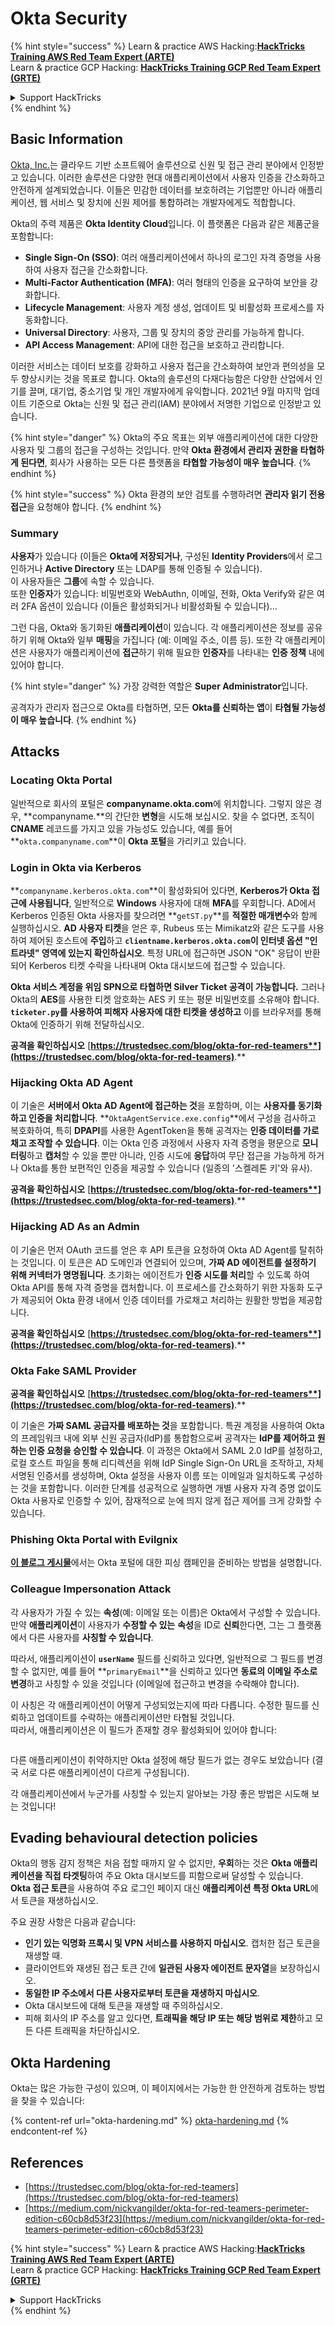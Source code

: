 # Okta Security

{% hint style="success" %}
Learn & practice AWS Hacking:<img src="../../.gitbook/assets/image (1).png" alt="" data-size="line">[**HackTricks Training AWS Red Team Expert (ARTE)**](https://training.hacktricks.xyz/courses/arte)<img src="../../.gitbook/assets/image (1).png" alt="" data-size="line">\
Learn & practice GCP Hacking: <img src="../../.gitbook/assets/image (2).png" alt="" data-size="line">[**HackTricks Training GCP Red Team Expert (GRTE)**<img src="../../.gitbook/assets/image (2).png" alt="" data-size="line">](https://training.hacktricks.xyz/courses/grte)

<details>

<summary>Support HackTricks</summary>

* Check the [**subscription plans**](https://github.com/sponsors/carlospolop)!
* **Join the** 💬 [**Discord group**](https://discord.gg/hRep4RUj7f) or the [**telegram group**](https://t.me/peass) or **follow** us on **Twitter** 🐦 [**@hacktricks\_live**](https://twitter.com/hacktricks\_live)**.**
* **Share hacking tricks by submitting PRs to the** [**HackTricks**](https://github.com/carlospolop/hacktricks) and [**HackTricks Cloud**](https://github.com/carlospolop/hacktricks-cloud) github repos.

</details>
{% endhint %}

## Basic Information

[Okta, Inc.](https://www.okta.com/)는 클라우드 기반 소프트웨어 솔루션으로 신원 및 접근 관리 분야에서 인정받고 있습니다. 이러한 솔루션은 다양한 현대 애플리케이션에서 사용자 인증을 간소화하고 안전하게 설계되었습니다. 이들은 민감한 데이터를 보호하려는 기업뿐만 아니라 애플리케이션, 웹 서비스 및 장치에 신원 제어를 통합하려는 개발자에게도 적합합니다.

Okta의 주력 제품은 **Okta Identity Cloud**입니다. 이 플랫폼은 다음과 같은 제품군을 포함합니다:

* **Single Sign-On (SSO)**: 여러 애플리케이션에서 하나의 로그인 자격 증명을 사용하여 사용자 접근을 간소화합니다.
* **Multi-Factor Authentication (MFA)**: 여러 형태의 인증을 요구하여 보안을 강화합니다.
* **Lifecycle Management**: 사용자 계정 생성, 업데이트 및 비활성화 프로세스를 자동화합니다.
* **Universal Directory**: 사용자, 그룹 및 장치의 중앙 관리를 가능하게 합니다.
* **API Access Management**: API에 대한 접근을 보호하고 관리합니다.

이러한 서비스는 데이터 보호를 강화하고 사용자 접근을 간소화하여 보안과 편의성을 모두 향상시키는 것을 목표로 합니다. Okta의 솔루션의 다재다능함은 다양한 산업에서 인기를 끌며, 대기업, 중소기업 및 개인 개발자에게 유익합니다. 2021년 9월 마지막 업데이트 기준으로 Okta는 신원 및 접근 관리(IAM) 분야에서 저명한 기업으로 인정받고 있습니다.

{% hint style="danger" %}
Okta의 주요 목표는 외부 애플리케이션에 대한 다양한 사용자 및 그룹의 접근을 구성하는 것입니다. 만약 **Okta 환경에서 관리자 권한을 타협하게 된다면**, 회사가 사용하는 모든 다른 플랫폼을 **타협할 가능성이 매우 높습니다**.
{% endhint %}

{% hint style="success" %}
Okta 환경의 보안 검토를 수행하려면 **관리자 읽기 전용 접근**을 요청해야 합니다.
{% endhint %}

### Summary

**사용자**가 있습니다 (이들은 **Okta에 저장되거나**, 구성된 **Identity Providers**에서 로그인하거나 **Active Directory** 또는 LDAP를 통해 인증될 수 있습니다).\
이 사용자들은 **그룹**에 속할 수 있습니다.\
또한 **인증자**가 있습니다: 비밀번호와 WebAuthn, 이메일, 전화, Okta Verify와 같은 여러 2FA 옵션이 있습니다 (이들은 활성화되거나 비활성화될 수 있습니다)...

그런 다음, Okta와 동기화된 **애플리케이션**이 있습니다. 각 애플리케이션은 정보를 공유하기 위해 Okta와 일부 **매핑**을 가집니다 (예: 이메일 주소, 이름 등). 또한 각 애플리케이션은 사용자가 애플리케이션에 **접근**하기 위해 필요한 **인증자**를 나타내는 **인증 정책** 내에 있어야 합니다.

{% hint style="danger" %}
가장 강력한 역할은 **Super Administrator**입니다.

공격자가 관리자 접근으로 Okta를 타협하면, 모든 **Okta를 신뢰하는 앱**이 **타협될 가능성이 매우 높습니다**.
{% endhint %}

## Attacks

### Locating Okta Portal

일반적으로 회사의 포털은 **companyname.okta.com**에 위치합니다. 그렇지 않은 경우, **companyname.**의 간단한 **변형**을 시도해 보십시오. 찾을 수 없다면, 조직이 **CNAME** 레코드를 가지고 있을 가능성도 있습니다, 예를 들어 **`okta.companyname.com`**이 **Okta 포털**을 가리키고 있습니다.

### Login in Okta via Kerberos

**`companyname.kerberos.okta.com`**이 활성화되어 있다면, **Kerberos가 Okta 접근에 사용됩니다**, 일반적으로 **Windows** 사용자에 대해 **MFA**를 우회합니다. AD에서 Kerberos 인증된 Okta 사용자를 찾으려면 **`getST.py`**를 **적절한 매개변수**와 함께 실행하십시오. **AD 사용자 티켓**을 얻은 후, Rubeus 또는 Mimikatz와 같은 도구를 사용하여 제어된 호스트에 **주입**하고 **`clientname.kerberos.okta.com`이 인터넷 옵션 "인트라넷" 영역에 있는지 확인하십시오**. 특정 URL에 접근하면 JSON "OK" 응답이 반환되어 Kerberos 티켓 수락을 나타내며 Okta 대시보드에 접근할 수 있습니다.

**Okta 서비스 계정을 위임 SPN으로 타협하면 Silver Ticket 공격이 가능합니다.** 그러나 Okta의 **AES**를 사용한 티켓 암호화는 AES 키 또는 평문 비밀번호를 소유해야 합니다. **`ticketer.py`를 사용하여 피해자 사용자에 대한 티켓을 생성하고** 이를 브라우저를 통해 Okta에 인증하기 위해 전달하십시오.

**공격을 확인하십시오** [**https://trustedsec.com/blog/okta-for-red-teamers**](https://trustedsec.com/blog/okta-for-red-teamers)**.**

### Hijacking Okta AD Agent

이 기술은 **서버에서 Okta AD Agent에 접근하는 것**을 포함하며, 이는 **사용자를 동기화하고 인증을 처리합니다**. **`OktaAgentService.exe.config`**에서 구성을 검사하고 복호화하여, 특히 **DPAPI**를 사용한 AgentToken을 통해 공격자는 **인증 데이터를 가로채고 조작할 수 있습니다**. 이는 Okta 인증 과정에서 사용자 자격 증명을 평문으로 **모니터링**하고 **캡처**할 수 있을 뿐만 아니라, 인증 시도에 **응답**하여 무단 접근을 가능하게 하거나 Okta를 통한 보편적인 인증을 제공할 수 있습니다 (일종의 '스켈레톤 키'와 유사).

**공격을 확인하십시오** [**https://trustedsec.com/blog/okta-for-red-teamers**](https://trustedsec.com/blog/okta-for-red-teamers)**.**

### Hijacking AD As an Admin

이 기술은 먼저 OAuth 코드를 얻은 후 API 토큰을 요청하여 Okta AD Agent를 탈취하는 것입니다. 이 토큰은 AD 도메인과 연결되어 있으며, **가짜 AD 에이전트를 설정하기 위해 커넥터가 명명됩니다**. 초기화는 에이전트가 **인증 시도를 처리**할 수 있도록 하여 Okta API를 통해 자격 증명을 캡처합니다. 이 프로세스를 간소화하기 위한 자동화 도구가 제공되어 Okta 환경 내에서 인증 데이터를 가로채고 처리하는 원활한 방법을 제공합니다.

**공격을 확인하십시오** [**https://trustedsec.com/blog/okta-for-red-teamers**](https://trustedsec.com/blog/okta-for-red-teamers)**.**

### Okta Fake SAML Provider

**공격을 확인하십시오** [**https://trustedsec.com/blog/okta-for-red-teamers**](https://trustedsec.com/blog/okta-for-red-teamers)**.**

이 기술은 **가짜 SAML 공급자를 배포하는 것**을 포함합니다. 특권 계정을 사용하여 Okta의 프레임워크 내에 외부 신원 공급자(IdP)를 통합함으로써 공격자는 **IdP를 제어하고 원하는 인증 요청을 승인할 수 있습니다**. 이 과정은 Okta에서 SAML 2.0 IdP를 설정하고, 로컬 호스트 파일을 통해 리디렉션을 위해 IdP Single Sign-On URL을 조작하고, 자체 서명된 인증서를 생성하며, Okta 설정을 사용자 이름 또는 이메일과 일치하도록 구성하는 것을 포함합니다. 이러한 단계를 성공적으로 실행하면 개별 사용자 자격 증명 없이도 Okta 사용자로 인증할 수 있어, 잠재적으로 눈에 띄지 않게 접근 제어를 크게 강화할 수 있습니다.

### Phishing Okta Portal with Evilgnix

[**이 블로그 게시물**](https://medium.com/nickvangilder/okta-for-red-teamers-perimeter-edition-c60cb8d53f23)에서는 Okta 포털에 대한 피싱 캠페인을 준비하는 방법을 설명합니다.

### Colleague Impersonation Attack

각 사용자가 가질 수 있는 **속성**(예: 이메일 또는 이름)은 Okta에서 구성할 수 있습니다. 만약 **애플리케이션**이 사용자가 **수정할 수 있는** **속성**을 ID로 **신뢰**한다면, 그는 그 플랫폼에서 다른 사용자를 **사칭할 수 있습니다**.

따라서, 애플리케이션이 **`userName`** 필드를 신뢰하고 있다면, 일반적으로 그 필드를 변경할 수 없지만, 예를 들어 **`primaryEmail`**을 신뢰하고 있다면 **동료의 이메일 주소로 변경**하고 사칭할 수 있을 것입니다 (이메일에 접근하고 변경을 수락해야 합니다).

이 사칭은 각 애플리케이션이 어떻게 구성되었는지에 따라 다릅니다. 수정한 필드를 신뢰하고 업데이트를 수락하는 애플리케이션만 타협될 것입니다.\
따라서, 애플리케이션은 이 필드가 존재할 경우 활성화되어 있어야 합니다:

<figure><img src="../../.gitbook/assets/image (175).png" alt=""><figcaption></figcaption></figure>

다른 애플리케이션이 취약하지만 Okta 설정에 해당 필드가 없는 경우도 보았습니다 (결국 서로 다른 애플리케이션이 다르게 구성됩니다).

각 애플리케이션에서 누군가를 사칭할 수 있는지 알아보는 가장 좋은 방법은 시도해 보는 것입니다!

## Evading behavioural detection policies <a href="#id-9fde" id="id-9fde"></a>

Okta의 행동 감지 정책은 처음 접할 때까지 알 수 없지만, **우회**하는 것은 **Okta 애플리케이션을 직접 타겟팅**하여 주요 Okta 대시보드를 피함으로써 달성할 수 있습니다. **Okta 접근 토큰**을 사용하여 주요 로그인 페이지 대신 **애플리케이션 특정 Okta URL**에서 토큰을 재생하십시오.

주요 권장 사항은 다음과 같습니다:

* **인기 있는 익명화 프록시 및 VPN 서비스를 사용하지 마십시오**. 캡처한 접근 토큰을 재생할 때.
* 클라이언트와 재생된 접근 토큰 간에 **일관된 사용자 에이전트 문자열**을 보장하십시오.
* **동일한 IP 주소에서 다른 사용자로부터 토큰을 재생하지 마십시오**.
* Okta 대시보드에 대해 토큰을 재생할 때 주의하십시오.
* 피해 회사의 IP 주소를 알고 있다면, **트래픽을 해당 IP 또는 해당 범위로 제한**하고 모든 다른 트래픽을 차단하십시오.

## Okta Hardening

Okta는 많은 가능한 구성이 있으며, 이 페이지에서는 가능한 한 안전하게 검토하는 방법을 찾을 수 있습니다:

{% content-ref url="okta-hardening.md" %}
[okta-hardening.md](okta-hardening.md)
{% endcontent-ref %}

## References

* [https://trustedsec.com/blog/okta-for-red-teamers](https://trustedsec.com/blog/okta-for-red-teamers)
* [https://medium.com/nickvangilder/okta-for-red-teamers-perimeter-edition-c60cb8d53f23](https://medium.com/nickvangilder/okta-for-red-teamers-perimeter-edition-c60cb8d53f23)

{% hint style="success" %}
Learn & practice AWS Hacking:<img src="../../.gitbook/assets/image (1).png" alt="" data-size="line">[**HackTricks Training AWS Red Team Expert (ARTE)**](https://training.hacktricks.xyz/courses/arte)<img src="../../.gitbook/assets/image (1).png" alt="" data-size="line">\
Learn & practice GCP Hacking: <img src="../../.gitbook/assets/image (2).png" alt="" data-size="line">[**HackTricks Training GCP Red Team Expert (GRTE)**<img src="../../.gitbook/assets/image (2).png" alt="" data-size="line">](https://training.hacktricks.xyz/courses/grte)

<details>

<summary>Support HackTricks</summary>

* Check the [**subscription plans**](https://github.com/sponsors/carlospolop)!
* **Join the** 💬 [**Discord group**](https://discord.gg/hRep4RUj7f) or the [**telegram group**](https://t.me/peass) or **follow** us on **Twitter** 🐦 [**@hacktricks\_live**](https://twitter.com/hacktricks\_live)**.**
* **Share hacking tricks by submitting PRs to the** [**HackTricks**](https://github.com/carlospolop/hacktricks) and [**HackTricks Cloud**](https://github.com/carlospolop/hacktricks-cloud) github repos.

</details>
{% endhint %}
